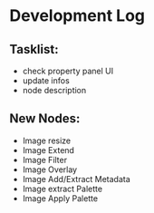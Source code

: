 # Development Log

## Tasklist:
* check property panel UI
* update infos
* node description

## New Nodes:

* Image resize
* Image Extend
* Image Filter
* Image Overlay
* Image Add/Extract Metadata
* Image extract Palette
* Image Apply Palette

